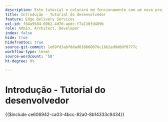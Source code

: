 ```yaml
---
description: Este tutorial o colocará em funcionamento com um novo projeto do Adobe Experience Manager (AEM). Dentro de dez a vinte minutos, você terá criado seu próprio site e poderá criar, visualizar e publicar seu próprio conteúdo, estilizar e adicionar novos blocos.
title: Introdução - Tutorial do desenvolvedor
feature: Edge Delivery Services
exl-id: f84a9584-0962-4d70-aedc-f7a130fd489b
role: Admin, Architect, Developer
index: false
hide: true
hidefromtoc: true
source-git-commit: 1e69fd3abf8dad01886007bc16b2ed0d0df0777c
workflow-type: tm+mt
source-wordcount: '50'
ht-degree: 0%

---
```


# Introdução - Tutorial do desenvolvedor

{{$include ce606942-ca03-4bcc-82a0-8b14333c9434}}
